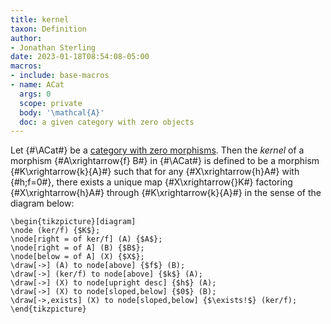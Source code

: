 ```yaml
---
title: kernel
taxon: Definition
author:
- Jonathan Sterling
date: 2023-01-18T08:54:08-05:00
macros: 
- include: base-macros
- name: ACat
  args: 0
  scope: private
  body: '\mathcal{A}'
  doc: a given category with zero objects
---
```


Let {#\ACat#} be a [category with zero morphisms](jms-000B). Then the *kernel* of a morphism {#A\xrightarrow{f} B#} in {#\ACat#} is defined to be a morphism {#K\xrightarrow{k}{A}#} such that for any {#X\xrightarrow{h}A#} with {#h;f=0#}, there exists a unique map {#X\xrightarrow{}K#}
factoring {#X\xrightarrow{h}A#} through {#K\xrightarrow{k}{A}#} in the sense of the diagram below:

```render-latex
\begin{tikzpicture}[diagram]
\node (ker/f) {$K$};
\node[right = of ker/f] (A) {$A$};
\node[right = of A] (B) {$B$};
\node[below = of A] (X) {$X$};
\draw[->] (A) to node[above] {$f$} (B);
\draw[->] (ker/f) to node[above] {$k$} (A);
\draw[->] (X) to node[upright desc] {$h$} (A);
\draw[->] (X) to node[sloped,below] {$0$} (B);
\draw[->,exists] (X) to node[sloped,below] {$\exists!$} (ker/f);
\end{tikzpicture}
```
